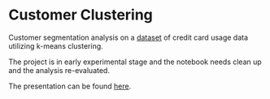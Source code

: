 # Customer Clustering
Customer segmentation analysis on a [dataset](https://www.kaggle.com/arjunbhasin2013/ccdata) of credit card usage data utilizing k-means clustering.

The project is in early experimental stage and the notebook needs clean up and the analysis re-evaluated.

The presentation can be found [here](https://docs.google.com/presentation/d/1fROaDmnsrrUbS8PtByzwZklEU8f7brorkwVKRBtNTUU/edit?usp=sharing).
